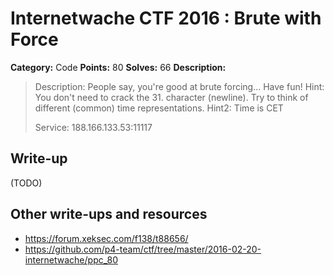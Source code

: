 # Internetwache CTF 2016 : Brute with Force

**Category:** Code
**Points:** 80
**Solves:** 66
**Description:**

> Description: People say, you're good at brute forcing... Have fun! Hint: You don't need to crack the 31. character (newline). Try to think of different (common) time representations. Hint2: Time is CET
> 
> 
> Service: 188.166.133.53:11117


## Write-up

(TODO)

## Other write-ups and resources

* <https://forum.xeksec.com/f138/t88656/>
* <https://github.com/p4-team/ctf/tree/master/2016-02-20-internetwache/ppc_80>
